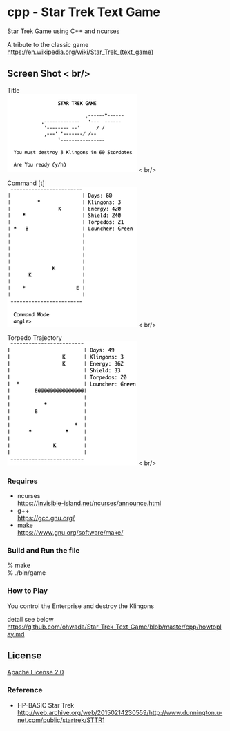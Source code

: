 cpp - Star Trek Text Game
===============

Star Trek Game using C++ and ncurses <br/>

A tribute to the classic game <br/>
https://en.wikipedia.org/wiki/Star_Trek_(text_game)

## Screen Shot < br/>
Title <br/>
<img src="https://raw.githubusercontent.com/ohwada/Star_Trek_Text_Game/master/cpp/doc/scrrenshot_cpp_title.png" width="300" />  < br/>

Command [t] <br/>
<img src="https://raw.githubusercontent.com/ohwada/Star_Trek_Text_Game/master/cpp/doc/screenshot_cpp_cmd_torpedo.png" width="300" />  < br/>

Torpedo Trajectory <br/>
<img src="https://raw.githubusercontent.com/ohwada/Star_Trek_Text_Game/master/cpp/doc/screenshot_cpp_trajectory.png" width="300" />  < br/>

### Requires <br/>
- ncurses <br/>
https://invisible-island.net/ncurses/announce.html <br/>
- g++ <br/>
https://gcc.gnu.org/ <br/>
- make <br/>
https://www.gnu.org/software/make/ <br/>

### Build and Run the file <br/>

% make <br/>
% ./bin/game <br/>

### How to Play <br/>

You control the Enterprise and destroy the Klingons <br/>

detail see below <br/>
https://github.com/ohwada/Star_Trek_Text_Game/blob/master/cpp/howtoplay.md <br/>

## License 
[Apache License 2.0](https://www.apache.org/licenses/LICENSE-2.0) <br/>

### Reference <br/>
- HP-BASIC  Star Trek <br/>
http://web.archive.org/web/20150214230559/http://www.dunnington.u-net.com/public/startrek/STTR1 <br/>
